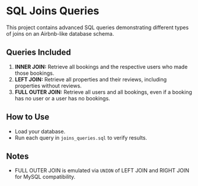 # SQL Joins Queries

This project contains advanced SQL queries demonstrating different types of joins on an Airbnb-like database schema.

## Queries Included

1. **INNER JOIN:** Retrieve all bookings and the respective users who made those bookings.
2. **LEFT JOIN:** Retrieve all properties and their reviews, including properties without reviews.
3. **FULL OUTER JOIN:** Retrieve all users and all bookings, even if a booking has no user or a user has no bookings.

## How to Use

- Load your database.
- Run each query in `joins_queries.sql` to verify results.

## Notes

- FULL OUTER JOIN is emulated via `UNION` of LEFT JOIN and RIGHT JOIN for MySQL compatibility.

